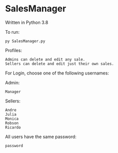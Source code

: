 # SalesManager

Written in Python 3.8

To run: 

    py SalesManager.py

Profiles:

    Admins can delete and edit any sale.
    Sellers can delete and edit just their own sales.

For Login, choose one of the following usernames:

   Admin:
        
    Manager

   Sellers:
   
    Andre   
    Julia   
    Monica  
    Robson  
    Ricardo 

All users have the same password: 
    
    password

